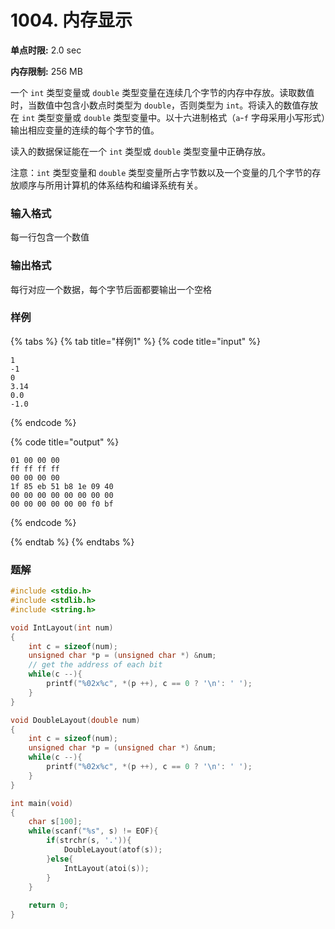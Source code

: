 # 1004. 内存显示

**单点时限:** 2.0 sec

**内存限制:** 256 MB

一个 `int` 类型变量或 `double` 类型变量在连续几个字节的内存中存放。读取数值时，当数值中包含小数点时类型为 `double`，否则类型为 `int`。将读入的数值存放在 `int` 类型变量或 `double` 类型变量中。以十六进制格式（`a`-`f` 字母采用小写形式）输出相应变量的连续的每个字节的值。

读入的数据保证能在一个 `int` 类型或 `double` 类型变量中正确存放。

注意：`int` 类型变量和 `double` 类型变量所占字节数以及一个变量的几个字节的存放顺序与所用计算机的体系结构和编译系统有关。

### 输入格式

每一行包含一个数值

### 输出格式

每行对应一个数据，每个字节后面都要输出一个空格

### 样例

{% tabs %}
{% tab title="样例1" %}
{% code title="input" %}
```
1
-1
0
3.14
0.0
-1.0
```
{% endcode %}

{% code title="output" %}
```
01 00 00 00
ff ff ff ff
00 00 00 00
1f 85 eb 51 b8 1e 09 40
00 00 00 00 00 00 00 00
00 00 00 00 00 00 f0 bf
```
{% endcode %}


{% endtab %}
{% endtabs %}

### 题解



```c
#include <stdio.h>
#include <stdlib.h>
#include <string.h>

void IntLayout(int num)
{
	int c = sizeof(num);
	unsigned char *p = (unsigned char *) &num;
	// get the address of each bit
	while(c --){
		printf("%02x%c", *(p ++), c == 0 ? '\n': ' ');
	}
}

void DoubleLayout(double num)
{
	int c = sizeof(num);
	unsigned char *p = (unsigned char *) &num;
	while(c --){
		printf("%02x%c", *(p ++), c == 0 ? '\n': ' ');
	}
}

int main(void)
{
	char s[100];
	while(scanf("%s", s) != EOF){
		if(strchr(s, '.')){
			DoubleLayout(atof(s));
		}else{
			IntLayout(atoi(s));
		}
	}
		
	return 0;
} 
```
